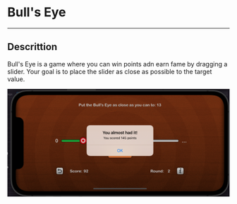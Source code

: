 # Bull's Eye
---
## Descrittion
Bull's Eye is a game where you can win points adn earn fame by dragging a slider. Your goal is to place the slider as close as possible to the target value.

![Alt text](./Screenshots/screenshot.png?raw=true)
